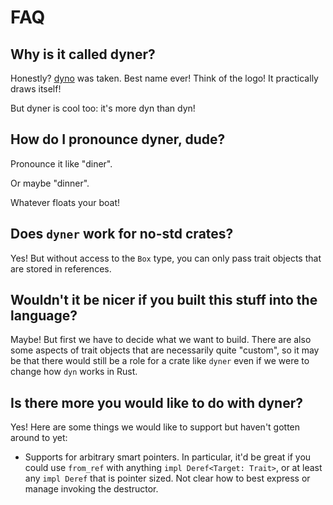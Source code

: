 # FAQ

## Why is it called dyner?

Honestly? [dyno](https://crates.io/crates/dyno) was taken. Best name ever! Think of the logo! It practically draws itself!

But dyner is cool too: it's more dyn than dyn!

## How do I pronounce dyner, dude?

Pronounce it like "diner".

Or maybe "dinner".

Whatever floats your boat!

## Does `dyner` work for no-std crates?

Yes! But without access to the `Box` type, you can only pass trait objects that are stored in references.

## Wouldn't it be nicer if you built this stuff into the language?

Maybe! But first we have to decide what we want to build. There are also some aspects of trait objects that are necessarily quite "custom", so it may be that there would still be a role for a crate like `dyner` even if we were to change how `dyn` works in Rust.

## Is there more you would like to do with dyner?

Yes! Here are some things we would like to support but haven't gotten around to yet:

* Supports for arbitrary smart pointers. In particular, it'd be great if you could use `from_ref` with anything `impl Deref<Target: Trait>`, or at least any `impl Deref` that is pointer sized. Not clear how to best express or manage invoking the destructor.


